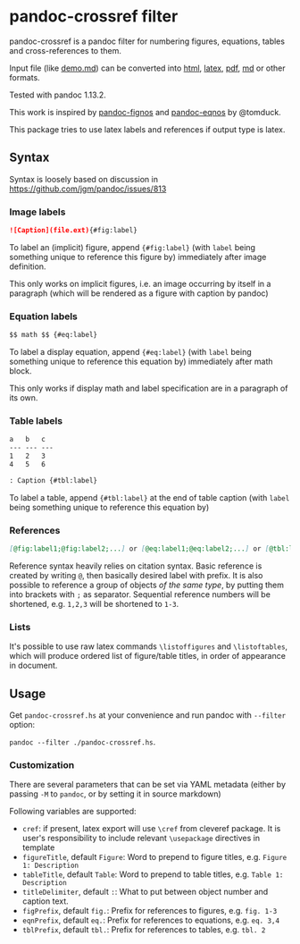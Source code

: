 # pandoc-crossref filter

pandoc-crossref is a pandoc filter for numbering figures, equations, tables and cross-references to them.

Input file (like [demo.md][demo-md]) can be converted into [html][html], [latex][latex], [pdf][pdf], [md][md] or other formats.

[demo-md]: http://lierdakil.github.io/pandoc-crossref/demo.md
[html]: http://lierdakil.github.io/pandoc-crossref/output.html
[latex]: http://lierdakil.github.io/pandoc-crossref/output.latex
[pdf]: http://lierdakil.github.io/pandoc-crossref/output.pdf
[md]: http://lierdakil.github.io/pandoc-crossref/output.md

Tested with pandoc 1.13.2.

This work is inspired by [pandoc-fignos][1] and [pandoc-eqnos][2] by @tomduck.

[1]: https://github.com/tomduck/pandoc-fignos
[2]: https://github.com/tomduck/pandoc-eqnos

This package tries to use latex labels and references if output type is latex.

## Syntax

Syntax is loosely based on discussion in <https://github.com/jgm/pandoc/issues/813>

### Image labels

```markdown
![Caption](file.ext){#fig:label}
```

To label an (implicit) figure, append `{#fig:label}` (with `label` being something unique to reference this figure by) immediately after image definition.

This only works on implicit figures, i.e. an image occurring by itself in a paragraph (which will be rendered as a figure with caption by pandoc)

### Equation labels

```markdown
$$ math $$ {#eq:label}
```

To label a display equation, append `{#eq:label}` (with `label` being something unique to reference this equation by) immediately after math block.

This only works if display math and label specification are in a paragraph of its own.

### Table labels

```markdown
a   b   c
--- --- ---
1   2   3
4   5   6

: Caption {#tbl:label}
```

To label a table, append `{#tbl:label}` at the end of table caption (with `label` being something unique to reference this equation by)

### References

```markdown
[@fig:label1;@fig:label2;...] or [@eq:label1;@eq:label2;...] or [@tbl:label1;@tbl:label2;...] or @fig:label or @eq:label or @tbl:label
```

Reference syntax heavily relies on citation syntax. Basic reference is created by writing `@`, then basically desired label with prefix. It is also possible to reference a group of objects *of the same type*, by putting them into brackets with `;` as separator. Sequential reference numbers will be shortened, e.g. `1,2,3` will be shortened to `1-3`.

### Lists

It's possible to use raw latex commands `\listoffigures` and `\listoftables`, which will produce ordered list of figure/table titles, in order of appearance in document.

## Usage

Get `pandoc-crossref.hs` at your convenience and run pandoc with `--filter` option:

`pandoc --filter ./pandoc-crossref.hs`.

### Customization

There are several parameters that can be set via YAML metadata (either by passing `-M` to `pandoc`, or by setting it in source markdown)

Following variables are supported:

* `cref`: if present, latex export will use `\cref` from cleveref package. It is user's responsibility to include relevant `\usepackage` directives in template
* `figureTitle`, default `Figure`: Word to prepend to figure titles, e.g. `Figure 1: Description`
* `tableTitle`, default `Table`: Word to prepend to table titles, e.g. `Table 1: Description`
* `titleDelimiter`, default `:`: What to put between object number and caption text.
* `figPrefix`, default `fig.`: Prefix for references to figures, e.g. `fig. 1-3`
* `eqnPrefix`, default `eq.`: Prefix for references to equations, e.g. `eq. 3,4`
* `tblPrefix`, default `tbl.`: Prefix for references to tables, e.g. `tbl. 2`
